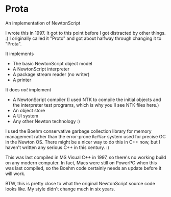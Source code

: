 # Prota

An implementation of NewtonScript

I wrote this in 1997. It got to this point before I got distracted by other
things. :) I originally called it "Proto" and got about halfway through changing
it to "Prota".

It implements

* The basic NewtonScript object model
* A NewtonScript interpreter
* A package stream reader (no writer)
* A printer

It does *not* implement

* A NewtonScript compiler (I used NTK to compile the initial objects and the
interpreter test programs, which is why you'll see NTK files here.)
* An object store
* A UI system
* Any other Newton technology :)

I used the Boehm conservative garbage collection library for memory management
rather than the error-prone `RefVar` system used for precise GC in the Newton
OS. There might be a nicer way to do this in C++ now, but I haven't written any
serious C++ in this century. :)

This was last compiled in MS Visual C++ in 1997, so there's no working build
on any modern computer. In fact, Macs were still on PowerPC when this was last
compiled, so the Boehm code certainly needs an update before it will work.

BTW, this is pretty close to what the original NewtonScript source code looks
like. My style didn't change much in six years.
